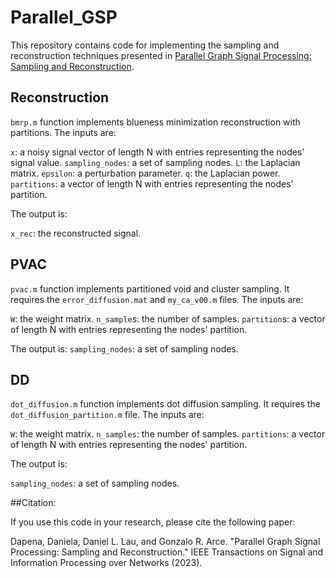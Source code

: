 # Parallel_GSP

This repository contains code for implementing the sampling and reconstruction techniques presented in [Parallel Graph Signal Processing: Sampling and Reconstruction](https://ieeexplore.ieee.org/abstract/document/10081083).

## Reconstruction

`bmrp.m` function implements blueness minimization reconstruction with partitions. The inputs are:

`x`: a noisy signal vector of length N with entries representing the nodes' signal value.
`sampling_nodes`: a set of sampling nodes.
`L`: the Laplacian matrix.
`epsilon`: a perturbation parameter.
`q`: the Laplacian power.
`partitions`: a vector of length N with entries representing the nodes' partition.

The output is:

`x_rec`: the reconstructed signal.

## PVAC

`pvac.m` function implements partitioned void and cluster sampling. It requires the `error_diffusion.mat` and `my_ca_v00.m` files. The inputs are:

`W`: the weight matrix.
`n_sample`s: the number of samples.
`partition`s: a vector of length N with entries representing the nodes' partition.

The output is:
`sampling_nodes`: a set of sampling nodes.

## DD

`dot_diffusion.m` function implements dot diffusion sampling. It requires the `dot_diffusion_partition.m` file. The inputs are:

`W`: the weight matrix.
`n_samples`: the number of samples.
`partitions`: a vector of length N with entries representing the nodes' partition.

The output is:

`sampling_nodes`: a set of sampling nodes.

##Citation:

If you use this code in your research, please cite the following paper:

Dapena, Daniela, Daniel L. Lau, and Gonzalo R. Arce. "Parallel Graph Signal Processing: Sampling and Reconstruction." IEEE Transactions on Signal and Information Processing over Networks (2023).
